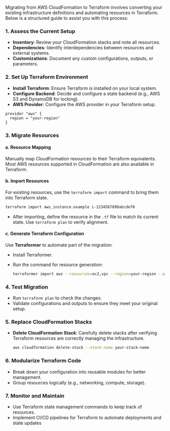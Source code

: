 Migrating from AWS CloudFormation to Terraform involves converting your existing infrastructure definitions and automating resources in Terraform. Below is a structured guide to assist you with this process:

### **1. Assess the Current Setup**

-   **Inventory**: Review your CloudFormation stacks and note all resources.
-   **Dependencies**: Identify interdependencies between resources and external systems.
-   **Customizations**: Document any custom configurations, outputs, or parameters.

### **2. Set Up Terraform Environment**

-   **Install Terraform**: Ensure Terraform is installed on your local system.
-   **Configure Backend**: Decide and configure a state backend (e.g., AWS S3 and DynamoDB for locking).
-   **AWS Provider**: Configure the AWS provider in your Terraform setup.

```hcl
provider "aws" {
  region = "your-region"
}

```

### **3. Migrate Resources**

#### **a. Resource Mapping**

Manually map CloudFormation resources to their Terraform equivalents. Most AWS resources supported in CloudFormation are also available in Terraform.

#### **b. Import Resources**

For existing resources, use the `terraform import` command to bring them into Terraform state.

```bash
terraform import aws_instance.example i-1234567890abcdef0

```
-   After importing, define the resource in the `.tf` file to match its current state. Use `terraform plan` to verify alignment.

#### **c. Generate Terraform Configuration**

Use **Terraformer** to automate part of the migration:

-   Install Terraformer.
-   Run the command for resource generation:
    
    ```bash
    terraformer import aws --resources=ec2,vpc --region=your-region --profile=your-profile
    
    ```

### **4. Test Migration**

-   Run `terraform plan` to check the changes.
-   Validate configurations and outputs to ensure they meet your original setup.

### **5. Replace CloudFormation Stacks**

-   **Delete CloudFormation Stack**: Carefully delete stacks after verifying Terraform resources are correctly managing the infrastructure.
    
    ```bash
    aws cloudformation delete-stack --stack-name your-stack-name
    
    ```

### **6. Modularize Terraform Code**

-   Break down your configuration into reusable modules for better management.
-   Group resources logically (e.g., networking, compute, storage).

### **7. Monitor and Maintain**

-   Use Terraform state management commands to keep track of resources.
-   Implement CI/CD pipelines for Terraform to automate deployments and state updates
